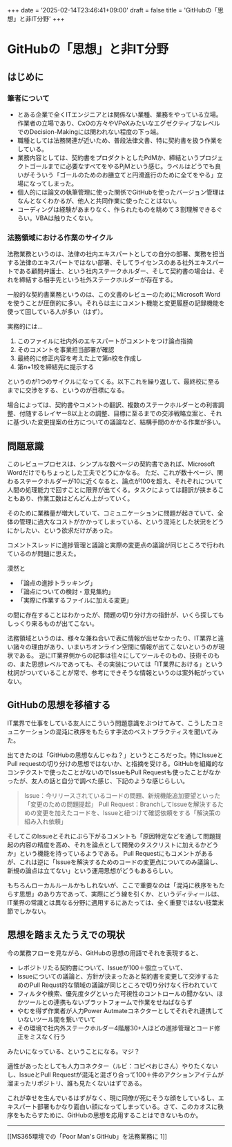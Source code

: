 +++
date = '2025-02-14T23:46:41+09:00'
draft = false
title = 'GitHubの「思想」と非IT分野'
+++


# GitHubの「思想」と非IT分野

## はじめに

### 筆者について
- とある企業で全くITエンジニアとは関係ない業種、業務をやっている立場。作業者の立場であり、CxOの方々やVPoXみたいなエグゼクティブなレベルでのDecision-Makingには関われない程度の下っ端。
- 職種としては法務関連が近いため、普段法律文書、特に契約書を扱う作業をしている。
- 業務内容としては、契約書をプロダクトとしたPdMか、締結というプロジェクトゴールまでに必要なすべてをやるPjMという感じ。ラベルはどうでも良いがそういう「ゴールのためのお膳立てと円滑進行のために全てをやる」立場になってしまった。
- 個人的には論文の執筆管理に使った関係でGitHubを使ったバージョン管理はなんとなくわかるが、他人と共同作業に使ったことはない。
- コーディングは経験があまりなく、作られたものを眺めて３割理解できるぐらい。VBAは触りたくない。
### 法務領域における作業のサイクル
法務業務というのは、法律の社内エキスパートとしての自分の部署、業務を担当する法律のエキスパートではない部署、そしてライセンスのある社外エキスパートである顧問弁護士、という社内ステークホルダー、そして契約書の場合は、それを締結する相手先という社外ステークホルダーが存在する。

一般的な契約書業務というのは、この文書のレビューのためにMicrosoft Wordを使うことが圧倒的に多い。それらは主にコメント機能と変更履歴の記録機能を使って回している人が多い（はず）。

実務的には…
1. このファイルに社内外のエキスパートがコメントをつけ論点指摘
2. そのコメントを事業担当部署が確認
3. 最終的に修正内容を考えた上で第n校を作成し
4. 第n+1校を締結先に提示する

というのが1つのサイクルになってくる。以下これを繰り返して、最終校に至るまでに交渉をする、というのが目標になる。

場合によっては、契約書やコメントの翻訳、複数のステークホルダーとの利害調整、付随するレイヤー8以上との調整、目標に至るまでの交渉戦略立案と、それに基づいた変更提案の仕方についての議論など、結構手間のかかる作業が多い。

## 問題意識
このレビュープロセスは、シンプルな数ページの契約書であれば、Microsoft Wordだけでもちょっとした工夫でどうにかなる。
ただ、これが数十ページ、関わるステークホルダーが10に近くなると、論点が100を超え、それぞれについて人間の処理能力で回すことに限界が出てくる。タスクによっては翻訳が挟まることもあり、作業工数はどんどん上がっていく。

そのために業務量が増大していて、コミュニケーションに問題が起きていて、全体の管理に過大なコストがかかってしまっている、という混沌とした状況をどうにかしたい、という欲求だけがあった。

コメントスレッドに進捗管理と議論と実際の変更点の議論が同じところで行われているのが問題に思えた。

漠然と
- 「論点の進捗トラッキング」
- 「論点についての検討・意見集約」
- 「実際に作業するファイルに加える変更」

の間に存在することはわかったが、問題の切り分け方の指針が、いくら探してもしっくり来るものが出てこない。

法務領域というのは、様々な兼ね合いで表に情報が出せなかったり、IT業界と遠い諸々の理由があり、いまいちオンライン空間に情報が出てこないというのが現状である。
逆にIT業界側からの記事は往々にしてツールそのもの、技術そのもの、また思想レベルであっても、その実装については「IT業界における」という枕詞がついていることが常で、参考にできそうな情報というのは案外転がっていない。
## GitHubの思想を移植する
IT業界で仕事をしている友人にこういう問題意識をぶつけてみて、こうしたコミュニケーションの混沌に秩序をもたらす手法のベストプラクティスを聞いてみた。

出てきたのは「GitHubの思想なんじゃね？」というところだった。特にIssueとPull requestの切り分けの思想ではないか、と指摘を受ける。GitHubを組織的なコンテクストで使ったことがないのでIssueもPull Requestも使ったことがなかったが、友人の話と自分で調べた感じ、下記のような感じらしい。

>Issue：今リリースされているコードの問題、新規機能追加要望といった「変更のための問題提起」
>Pull Request：BranchしてIssueを解決するための変更を加えたコードを、Issueと紐つけて確認依頼をする「解決策の組み入れ依頼」

そしてこのIssueとそれにぶら下がるコメントも「原因特定などを通して問題提起の内容の精度を高め、それを論点として開発のタスクリストに加えるかどうか」という機能を持っているようである。
Pull Requestにもコメントがあるが、これは逆に「Issueを解決するためのコードの変更点についてのみ議論し、新規の論点は立てない」という運用思想がどうもあるらしい。

もちろんローカルルールかもしれないが、ここで重要なのは「混沌に秩序をもたらす思想」のあり方であって、実際にどう線を引くか、というディティールは、IT業界の常識とは異なる分野に適用するにあたっては、全く重要ではない枝葉末節でしかない。

## 思想を踏まえたうえでの現状

今の業務フローを見ながら、GitHubの思想の用語でそれを表現すると、

- レポジトリたる契約書について、Issueが100＋個立っていて、
- Issueについての議論と、方針が決まったあと契約書を変更して交渉するためのPull Requst的な領域の議論が同じところで切り分けなく行われていて
- フィルタや検索、優先度タグといった可視性のコントロールの聞かない、ほかツールとの連携もないプラットフォームで作業をせねばならず
- やむを得ず作業者が人力Power Autmateコネクターとしてそれぞれ連携していないツール間を繋いでいて
- その環境で社内外ステークホルダー4階層30+人ほどの進捗管理とコード修正をミスなく行う

みたいになっている、ということになる。マジ？

適性があったとしても人力コネクター（ルビ：コピペおじさん）やりたくないし、IssueとPull Requestが混沌と混ざり合って100＋件のアクションアイテムが溜まったリポジトリ、誰も見たくないはずである。

これが幸せを生んでいるはずがなく、現に同僚が死にそうな顔をしているし、エキスパート部署もかなり面白い顔になってしまっている。さて、このカオスに秩序をもたらすために、GitHubの思想を応用することはできないものか。

--------------------------------------
[[MS365環境での「Poor Man's GitHub」を法務業務に 1]]